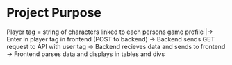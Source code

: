 # Project Purpose
Player tag = string of characters linked to each persons game profile
|-> Enter in player tag in frontend (POST to backend) -> Backend sends GET request to API with user tag -> Backend recieves data and sends to frontend -> Frontend parses data and displays in tables and divs
